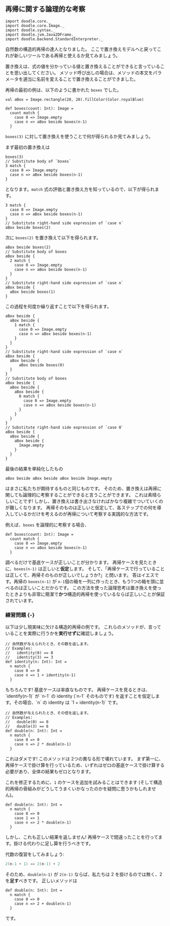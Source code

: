 ## 再帰に関する論理的な考察

```tut:invisible
import doodle.core._
import doodle.core.Image._
import doodle.syntax._
import doodle.jvm.Java2DFrame._
import doodle.backend.StandardInterpreter._
```

自然数の構造的再帰の達人となりました。
ここで置き換えモデルへと戻ってこれが新しいツールである再帰と使えるか見てみましょう。

置き換えは、式の値を分かっている値と置き換えることができると言っていることを思い出してください。
メソッド呼び出しの場合は、メソッドの本文をパラメータを適当に名前を変えることで置き換えることができました。

再帰の最初の例は、以下のように書かれた `boxes` でした。

```tut:silent
val aBox = Image.rectangle(20, 20).fillColor(Color.royalBlue)

def boxes(count: Int): Image =
  count match {
    case 0 => Image.empty
    case n => aBox beside boxes(n-1)
  }
```

`boxes(3)` に対して置き換えを使うことで何が得られるか見てみましょう。

まず最初の置き換えは

```tut:silent
boxes(3)
// Substitute body of `boxes`
3 match {
  case 0 => Image.empty
  case n => aBox beside boxes(n-1)
}
```

となります。`match` 式の評価と置き換え方を知っているので、以下が得られます。

```tut:silent
3 match {
  case 0 => Image.empty
  case n => aBox beside boxes(n-1)
}
// Substitute right-hand side expression of `case n`
aBox beside boxes(2)
```

次に `boxes(2)` を置き換えて以下を得られます。

```tut:silent
aBox beside boxes(2)
// Substitute body of boxes
aBox beside {
  2 match {
    case 0 => Image.empty
    case n => aBox beside boxes(n-1)
  }
}
// Substitute right-hand side expression of `case n`
aBox beside {
  aBox beside boxes(1)
}
```

この過程を何度か繰り返すことで以下を得られます。

```tut:silent
aBox beside {
  aBox beside {
    1 match {
      case 0 => Image.empty
      case n => aBox beside boxes(n-1)
    }
  }
}
// Substitute right-hand side expression of `case n`
aBox beside {
  aBox beside {
      aBox beside boxes(0)
  }
}
// Substitute body of boxes
aBox beside {
  aBox beside {
    aBox beside {
      0 match {
        case 0 => Image.empty
        case n => aBox beside boxes(n-1)
      }
    }
  }
}
// Substitute right-hand side expression of `case 0`
aBox beside {
  aBox beside {
    aBox beside {
      Image.empty
    }
  }
}
```

最後の結果を単純化したもの

```tut:silent
aBox beside aBox beside aBox beside Image.empty
```

はまさに私たちが期待するものと同じものです。
そのため、置き換えは再帰に関しても論理的に考察することができると言うことができます。
これは素晴らしいことです!
しかし、置き換えは書き出さなければかなり複雑でついていくのが難しくなります。
再帰そのものは正しいと仮定して、各ステップでの何を導入しているかだけを考えるのが再帰について考察する実践的な方法です。

例えば、`boxes` を論理的に考察する場合、

```tut:silent
def boxes(count: Int): Image =
  count match {
    case 0 => Image.empty
    case n => aBox beside boxes(n-1)
  }
```

調べるだけで基底ケースが正しいことが分かります。
再帰ケースを見たときに、`boxes(n-1)` は正しいと**仮定**します。
そして、「再帰ケースで行っていることは正しくて、再帰そのものが正しいでしょうか?」と問います。
答はイエスです。再帰の `boxes(n-1)` が `n-1`個の箱を一列に作ったとき、もう1つの箱を頭に並べるのは正しいことだからです。
この方法を使った論理思考は置き換えを使ったときよりも非常に簡潔で**かつ**構造的再帰を使っているならば正しいことが保証されています。

### 練習問題 {-}

以下は少し現実味に欠ける構造的再帰の例です。
これらのメソッドが、言っていることを実際に行うかを**実行せずに**確認しましょう。

```tut:silent
// 自然数が与えられたとき、その数を返します。
// Examples:
//   identity(0) == 0
//   identity(3) == 3
def identity(n: Int): Int =
  n match {
    case 0 => 0
    case n => 1 + identity(n-1)
  }
```

<div class="solution">
もちろんです!
基底ケースは率直なものです。
再帰ケースを見るときは、`identify(n-1)` が `n-1` の identity (`n-1` そのものです) を返すことを仮定します。その場合、`n` の identity は `1 + identity(n-1)` です。
</div>

```tut:silent
// 自然数が与えられたとき、その倍を返します。
// Examples:
//   double(0) == 0
//   double(3) == 6
def double(n: Int): Int =
  n match {
    case 0 => 0
    case n => 2 * double(n-1)
  }
```

<div class="solution">
これはダメです!
このメソッドは 2つの異なる形で壊れています。
まず第一に、再帰ケースで掛け算を行っているため、いずれはゼロの基底ケースで掛け算する必要があり、全体の結果もゼロとなります。

これを修正するために、`1` のケースを追加を試みることはできます (そして構造的再帰の骨組みがどうしてうまくいかなったのかを疑問に思うかもしれません)。

```tut:silent
def double(n: Int): Int =
  n match {
    case 0 => 0
    case 1 => 1
    case n => 2 * double(n-1)
  }
```

しかし、これも正しい結果を返しません! 再帰ケースで間違ったことを行ってます。掛ける代わりに足し算を行うべきです。

代数の復習をしてみましょう:

```scala
2(n-1 + 1) == 2(n-1) + 2
```

そのため、`double(n-1)` が `2(n-1)` ならば、私たちは 2 を掛けるのでは無く、2 を**足す**べきです。
正しいメソッドは

```tut:silent
def double(n: Int): Int =
  n match {
    case 0 => 0
    case n => 2 + double(n-1)
  }
```
</div>

です。
